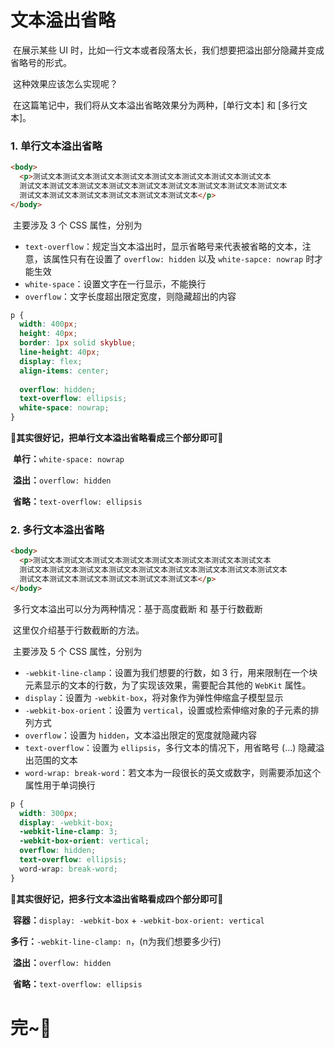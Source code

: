 # 文本溢出省略

​	在展示某些 UI 时，比如一行文本或者段落太长，我们想要把溢出部分隐藏并变成省略号的形式。

​	这种效果应该怎么实现呢？

​	在这篇笔记中，我们将从文本溢出省略效果分为两种，[单行文本] 和 [多行文本]。

### 1. 单行文本溢出省略

```html
<body>
  <p>测试文本测试文本测试文本测试文本测试文本测试文本测试文本测试文本
  测试文本测试文本测试文本测试文本测试文本测试文本测试文本测试文本测试文本
  测试文本测试文本测试文本测试文本测试文本测试文本</p>
</body>
```

​	主要涉及 3 个 CSS 属性，分别为

 - `text-overflow`：规定当文本溢出时，显示省略号来代表被省略的文本，注意，该属性只有在设置了 `overflow: hidden` 以及 `white-sapce: nowrap` 时才能生效
 - `white-space`：设置文字在一行显示，不能换行
 - `overflow`：文字长度超出限定宽度，则隐藏超出的内容

```css
p {
  width: 400px;
  height: 40px;
  border: 1px solid skyblue;
  line-height: 40px;
  display: flex;
  align-items: center;
  
  overflow: hidden;
  text-overflow: ellipsis;
  white-space: nowrap;
}
```

​	**💖其实很好记，把单行文本溢出省略看成三个部分即可💖**

​	**单行：**`white-space: nowrap`

​	**溢出：**`overflow: hidden`

​	**省略：**`text-overflow: ellipsis`

### 2. 多行文本溢出省略

```html
<body>
  <p>测试文本测试文本测试文本测试文本测试文本测试文本测试文本测试文本
  测试文本测试文本测试文本测试文本测试文本测试文本测试文本测试文本测试文本
  测试文本测试文本测试文本测试文本测试文本测试文本</p>
</body>
```

​	多行文本溢出可以分为两种情况：基于高度截断 和 基于行数截断

​	这里仅介绍基于行数截断的方法。

​	主要涉及 5 个 CSS 属性，分别为

- `-webkit-line-clamp`：设置为我们想要的行数，如 3 行，用来限制在一个块元素显示的文本的行数，为了实现该效果，需要配合其他的 `WebKit` 属性。
- `display`：设置为 `-webkit-box`，将对象作为弹性伸缩盒子模型显示
- `-webkit-box-orient`：设置为 `vertical`，设置或检索伸缩对象的子元素的排列方式
- `overflow`：设置为 `hidden`，文本溢出限定的宽度就隐藏内容
- `text-overflow`：设置为 `ellipsis`，多行文本的情况下，用省略号 (...) 隐藏溢出范围的文本
- `word-wrap: break-word`：若文本为一段很长的英文或数字，则需要添加这个属性用于单词换行

```css
p {
  width: 300px;
  display: -webkit-box;
  -webkit-line-clamp: 3;
  -webkit-box-orient: vertical;
  overflow: hidden;
  text-overflow: ellipsis;
  word-wrap: break-word;
}
```

​	**💖其实很好记，把多行文本溢出省略看成四个部分即可💖**

​	**容器：**`display: -webkit-box` + `-webkit-box-orient: vertical`

​	**多行：**`-webkit-line-clamp: n`，(n为我们想要多少行)

​	**溢出：**`overflow: hidden`

​	**省略：**`text-overflow: ellipsis`



# 完~🎉

